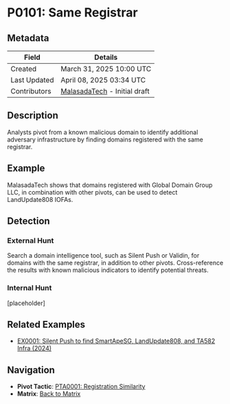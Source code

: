 # P0101: Same Registrar

## Metadata
| Field          | Details                                      |
|----------------|----------------------------------------------|
| Created        | March 31, 2025 10:00 UTC                    |
| Last Updated   | April 08, 2025 03:34 UTC                    |
| Contributors   | [MalasadaTech](../contributors.md#malasadatech) - Initial draft |

## Description
Analysts pivot from a known malicious domain to identify additional adversary infrastructure by finding domains registered with the same registrar.

## Example
MalasadaTech shows that domains registered with Global Domain Group LLC, in combination with other pivots, can be used to detect LandUpdate808 IOFAs.

## Detection

### External Hunt
Search a domain intelligence tool, such as Silent Push or Validin, for domains with the same registrar, in addition to other pivots. Cross-reference the results with known malicious indicators to identify potential threats.

### Internal Hunt
[placeholder]

## Related Examples
- [EX0001: Silent Push to find SmartApeSG, LandUpdate808, and TA582 Infra (2024)](../examples/EX0001.md)

## Navigation
- **Pivot Tactic**: [PTA0001: Registration Similarity](../pivot-tactics/PTA0001/main.md)
- **Matrix**: [Back to Matrix](../matrix.md)